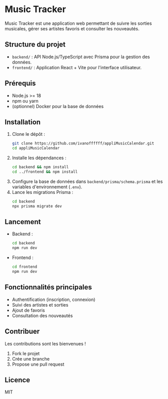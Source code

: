 # Music Tracker

Music Tracker est une application web permettant de suivre les sorties musicales, gérer ses artistes favoris et consulter les nouveautés.

## Structure du projet

- `backend/` : API Node.js/TypeScript avec Prisma pour la gestion des données.
- `frontend/` : Application React + Vite pour l'interface utilisateur.

## Prérequis

- Node.js >= 18
- npm ou yarn
- (optionnel) Docker pour la base de données

## Installation

1. Clone le dépôt :
	```bash
	git clone https://github.com/ivanoffffff/appliMusicCalendar.git
	cd appliMusicCalendar
	```
2. Installe les dépendances :
	```bash
	cd backend && npm install
	cd ../frontend && npm install
	```
3. Configure la base de données dans `backend/prisma/schema.prisma` et les variables d'environnement (`.env`).
4. Lance les migrations Prisma :
	```bash
	cd backend
	npx prisma migrate dev
	```

## Lancement

- Backend :
  ```bash
  cd backend
  npm run dev
  ```
- Frontend :
  ```bash
  cd frontend
  npm run dev
  ```

## Fonctionnalités principales

- Authentification (inscription, connexion)
- Suivi des artistes et sorties
- Ajout de favoris
- Consultation des nouveautés

## Contribuer

Les contributions sont les bienvenues !

1. Fork le projet
2. Crée une branche
3. Propose une pull request

## Licence

MIT
